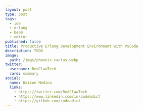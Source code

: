 ```yaml
---
layout: post
type: post
tags:
  - ide
  - erlang
  - beam
  - editor
published: false
title: Productive Erlang Development Environment with VSCode
description: TODO
image:
  path: /imgs/phoenix_cactus.webp
twitter:
  username: RedClawTech
  card: summary
social:
  name: Dairon Medina
  links:
    - https://twitter.com/RedClawTech
    - https://www.linkedin.com/in/codeadict
    - https://github.com/codeadict
---
```

